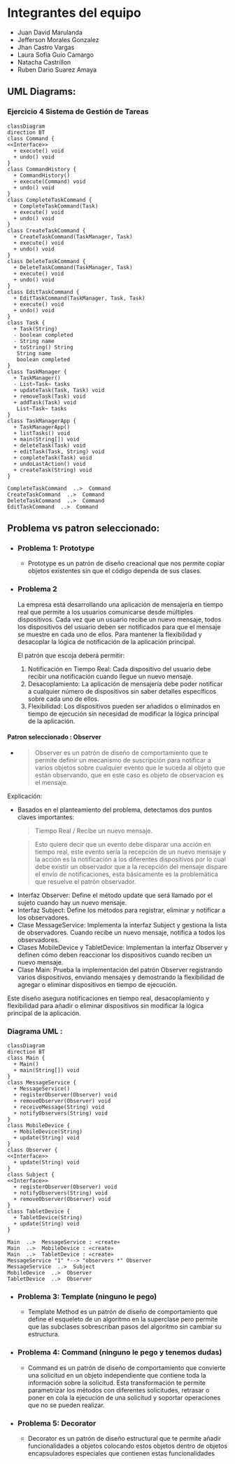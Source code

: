 # Integrantes del equipo
- Juan David Marulanda
- Jefferson Morales Gonzalez
- Jhan Castro Vargas
- Laura Sofia Guio Camargo
- Natacha Castrillon
- Ruben Dario Suarez Amaya


## UML Diagrams:


### Ejercicio 4 Sistema de Gestión de Tareas
```mermaid
classDiagram
direction BT
class Command {
<<Interface>>
  + execute() void
  + undo() void
}
class CommandHistory {
  + CommandHistory() 
  + execute(Command) void
  + undo() void
}
class CompleteTaskCommand {
  + CompleteTaskCommand(Task) 
  + execute() void
  + undo() void
}
class CreateTaskCommand {
  + CreateTaskCommand(TaskManager, Task) 
  + execute() void
  + undo() void
}
class DeleteTaskCommand {
  + DeleteTaskCommand(TaskManager, Task) 
  + execute() void
  + undo() void
}
class EditTaskCommand {
  + EditTaskCommand(TaskManager, Task, Task) 
  + execute() void
  + undo() void
}
class Task {
  + Task(String) 
  - boolean completed
  - String name
  + toString() String
   String name
   boolean completed
}
class TaskManager {
  + TaskManager() 
  - List~Task~ tasks
  + updateTask(Task, Task) void
  + removeTask(Task) void
  + addTask(Task) void
   List~Task~ tasks
}
class TaskManagerApp {
  + TaskManagerApp() 
  + listTasks() void
  + main(String[]) void
  + deleteTask(Task) void
  + editTask(Task, String) void
  + completeTask(Task) void
  + undoLastAction() void
  + createTask(String) void
}

CompleteTaskCommand  ..>  Command 
CreateTaskCommand  ..>  Command 
DeleteTaskCommand  ..>  Command 
EditTaskCommand  ..>  Command 

```

## Problema vs patron seleccionado:
- ### Problema 1: Prototype
  - Prototype es un patrón de diseño creacional que nos permite copiar objetos existentes sin que el código dependa de sus clases.

- ### Problema 2

  La empresa está desarrollando una aplicación de mensajería en tiempo real que permite a los usuarios comunicarse desde múltiples dispositivos. Cada vez que un usuario recibe un nuevo mensaje, todos los dispositivos del usuario deben ser notificados para que el mensaje se muestre en cada uno de ellos. Para mantener la flexibilidad y desacoplar la lógica de notificación de la aplicación principal. 


  El patrón que escoja deberá permitir:

  1. Notificación en Tiempo Real: Cada dispositivo del usuario debe recibir una notificación cuando llegue un nuevo mensaje.
  2. Desacoplamiento: La aplicación de mensajería debe poder notificar a cualquier número de dispositivos sin saber detalles específicos sobre cada uno de ellos.
  3. Flexibilidad: Los dispositivos pueden ser añadidos o eliminados en tiempo de ejecución sin necesidad de modificar la lógica principal de la aplicación.

#### Patron seleccionado : Observer
- > Observer es un patrón de diseño de comportamiento que te permite definir un mecanismo de suscripción para notificar a varios objetos sobre cualquier evento que le suceda al objeto que están observando, que en este caso es objeto de observacion es el mensaje.
  
Explicación:

- Basados en el planteamiento del problema, detectamos dos puntos claves importantes: 
 
   > Tiempo Real / Recibe un nuevo mensaje.

  > Esto quiere decir que un evento debe disparar una acción en tiempo real, este evento sería la recepción de un nuevo mensaje y la acción es la notificación a los diferentes dispositivos por lo cual debe existir un observador que a la recepción del mensaje dispare el envío de notificaciones, esta básicamente es la problemática que resuelve el patrón observador.


*	Interfaz Observer: Define el método update que será llamado por el sujeto cuando hay un nuevo mensaje.
*	Interfaz Subject: Define los métodos para registrar, eliminar y notificar a los observadores.
*	Clase MessageService: Implementa la interfaz Subject y gestiona la lista de observadores. Cuando recibe un nuevo mensaje, notifica a todos los observadores.
*	Clases MobileDevice y TabletDevice: Implementan la interfaz Observer y definen cómo deben reaccionar los dispositivos cuando reciben un nuevo mensaje.
*	Clase Main: Prueba la implementación del patrón Observer registrando varios dispositivos, enviando mensajes y demostrando la flexibilidad de agregar o eliminar dispositivos en tiempo de ejecución.

Este diseño asegura notificaciones en tiempo real, desacoplamiento y flexibilidad para añadir o eliminar dispositivos sin modificar la lógica principal de la aplicación.

### Diagrama UML :

```mermaid
classDiagram
direction BT
class Main {
  + Main() 
  + main(String[]) void
}
class MessageService {
  + MessageService() 
  + registerObserver(Observer) void
  + removeObserver(Observer) void
  + receiveMessage(String) void
  + notifyObservers(String) void
}
class MobileDevice {
  + MobileDevice(String) 
  + update(String) void
}
class Observer {
<<Interface>>
  + update(String) void
}
class Subject {
<<Interface>>
  + registerObserver(Observer) void
  + notifyObservers(String) void
  + removeObserver(Observer) void
}
class TabletDevice {
  + TabletDevice(String) 
  + update(String) void
}

Main  ..>  MessageService : «create»
Main  ..>  MobileDevice : «create»
Main  ..>  TabletDevice : «create»
MessageService "1" *--> "observers *" Observer 
MessageService  ..>  Subject 
MobileDevice  ..>  Observer 
TabletDevice  ..>  Observer 

```

- ### Problema 3: Template (ninguno le pego)
  - Template Method es un patrón de diseño de comportamiento que define el esqueleto de un algoritmo en la superclase pero permite que las subclases sobrescriban pasos del algoritmo sin cambiar su estructura.

- ### Problema 4: Command (ninguno le pego y tenemos dudas)
  - Command es un patrón de diseño de comportamiento que convierte una solicitud en un objeto independiente que contiene toda la información sobre la solicitud. Esta transformación te permite parametrizar los métodos con diferentes solicitudes, retrasar o poner en cola la ejecución de una solicitud y soportar operaciones que no se pueden realizar. 
  
- ### Problema 5: Decorator
  - Decorator es un patrón de diseño estructural que te permite añadir funcionalidades a objetos colocando estos objetos dentro de objetos encapsuladores especiales que contienen estas funcionalidades